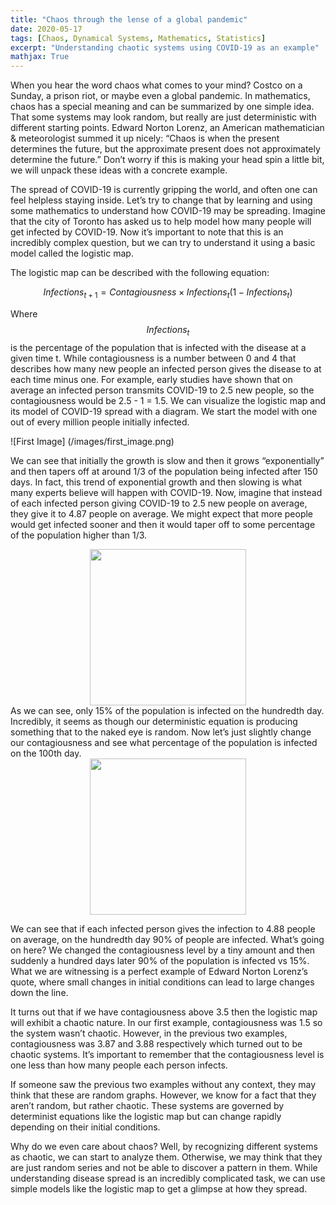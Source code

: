 ```yaml
---
title: "Chaos through the lense of a global pandemic"
date: 2020-05-17
tags: [Chaos, Dynamical Systems, Mathematics, Statistics]
excerpt: "Understanding chaotic systems using COVID-19 as an example"
mathjax: True
---
```


When you hear the word chaos what comes to your mind? Costco on a
Sunday, a prison riot, or maybe even a global pandemic. In mathematics,
chaos has a special meaning and can be summarized by one simple idea.
That some systems may look random, but really are just deterministic
with different starting points. Edward Norton Lorenz, an American
mathematician & meteorologist summed it up nicely: “Chaos is when the
present determines the future, but the approximate present does not
approximately determine the future.” Don’t worry if this is making your
head spin a little bit, we will unpack these ideas with a concrete
example.

The spread of COVID-19 is currently gripping the world, and often one
can feel helpless staying inside. Let’s try to change that by learning
and using some mathematics to understand how COVID-19 may be spreading.
Imagine that the city of Toronto has asked us to help model how many
people will get infected by COVID-19. Now it’s important to note that
this is an incredibly complex question, but we can try to understand it
using a basic model called the logistic map.

The logistic map can be described with the following equation: 

$$Infections_{t+1} = Contagiousness  \times Infections_t(1 - Infections_t)$$

Where $$Infections_{t}$$ is the percentage of
the population that is infected with the disease at a given time t.
While contagiousness is a number between 0 and 4 that describes how many
new people an infected person gives the disease to at each time minus
one. For example, early studies have shown that on average an infected
person transmits COVID-19 to 2.5 new people, so the contagiousness would
be 2.5 - 1 = 1.5. We can visualize the logistic map and its model of
COVID-19 spread with a diagram. We start the model with one out of every
million people initially infected.  

![First Image] (/images/first_image.png)

We can see that initially the growth is slow and then it grows
“exponentially” and then tapers off at around 1/3 of the population
being infected after 150 days. In fact, this trend of exponential growth
and then slowing is what many experts believe will happen with COVID-19.
Now, imagine that instead of each infected person giving COVID-19 to 2.5
new people on average, they give it to 4.87 people on average. We might
expect that more people would get infected sooner and then it would
taper off to some percentage of the population higher than 1/3. 

<img src="essay_3_files/figure-markdown_strict/unnamed-chunk-3-1.png" width="250px" style="display: block; margin: auto;" />
As we can see, only 15% of the population is infected on the hundredth
day. Incredibly, it seems as though our deterministic equation is
producing something that to the naked eye is random. Now let’s just
slightly change our contagiousness and see what percentage of the
population is infected on the 100th day.

<img src="essay_3_files/figure-markdown_strict/unnamed-chunk-4-1.png" width="250px" style="display: block; margin: auto;" />

We can see that if each infected person gives the infection to 4.88
people on average, on the hundredth day 90% of people are infected.
What’s going on here? We changed the contagiousness level by a tiny
amount and then suddenly a hundred days later 90% of the population is
infected vs 15%. What we are witnessing is a perfect example of Edward
Norton Lorenz’s quote, where small changes in initial conditions can
lead to large changes down the line.

It turns out that if we have contagiousness above 3.5 then the logistic
map will exhibit a chaotic nature. In our first example, contagiousness
was 1.5 so the system wasn’t chaotic. However, in the previous two
examples, contagiousness was 3.87 and 3.88 respectively which turned out
to be chaotic systems. It’s important to remember that the
contagiousness level is one less than how many people each person
infects.

If someone saw the previous two examples without any context, they may
think that these are random graphs. However, we know for a fact that
they aren’t random, but rather chaotic. These systems are governed by
determinist equations like the logistic map but can change rapidly
depending on their initial conditions.

Why do we even care about chaos? Well, by recognizing different systems
as chaotic, we can start to analyze them. Otherwise, we may think that
they are just random series and not be able to discover a pattern in
them. While understanding disease spread is an incredibly complicated
task, we can use simple models like the logistic map to get a glimpse at
how they spread.
